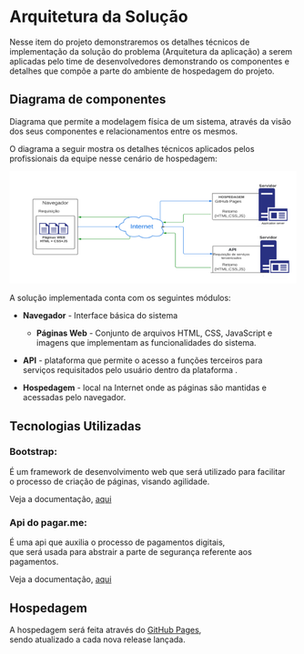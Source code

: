 # Arquitetura da Solução

Nesse item do projeto demonstraremos os detalhes técnicos de implementação 
da solução do problema (Arquitetura da aplicação) a serem aplicadas pelo time de 
desenvolvedores demonstrando
os componentes e detalhes que compõe a parte do ambiente de hospedagem do 
projeto.


## Diagrama de componentes

Diagrama que permite a modelagem física de um sistema, através da visão dos seus componentes e relacionamentos entre os mesmos.

O diagrama a seguir mostra os detalhes técnicos aplicados pelos profissionais 
da equipe nesse cenário de hospedagem:

![Diagrama de Componentes](./img/solution-diagram.png)

A solução implementada conta com os seguintes módulos:
- **Navegador** - Interface básica do sistema  
  - **Páginas Web** - Conjunto de arquivos HTML, CSS, JavaScript e imagens que implementam as funcionalidades do sistema.
  
 - **API** -  plataforma que permite o acesso a funções terceiros para serviços requisitados pelo usuário dentro da plataforma .  
 - **Hospedagem** - local na Internet onde as páginas são mantidas e acessadas pelo navegador. 

## Tecnologias Utilizadas

### Bootstrap:  
  É um framework de desenvolvimento web que será utilizado para facilitar  
  o processo de criação de páginas, visando agilidade.
  
  Veja a documentação, [aqui](https://getbootstrap.com/docs/5.2/getting-started/introduction/)

### Api do pagar.me:
  É uma api que auxilia o processo de pagamentos digitais,  
  que será usada para abstrair a parte de segurança referente aos pagamentos.
  
  Veja a documentação, [aqui](https://docs.pagar.me/)

## Hospedagem
   A hospedagem será feita através do [GitHub Pages](https://pages.github.com/),  
   sendo atualizado a cada nova release lançada.
   
